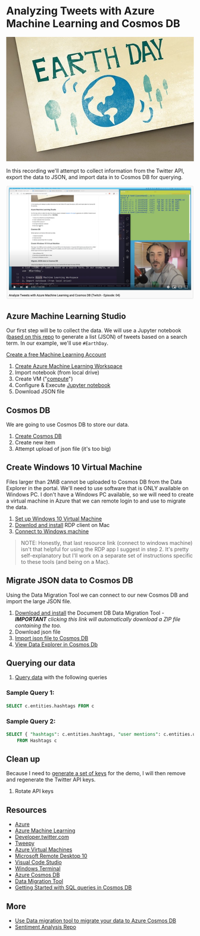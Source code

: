 # Analyzing Tweets with Azure Machine Learning and Cosmos DB

![EarthDay](img/header.jpg)

In this recording we'll attempt to collect information from the Twitter API, export the data to JSON, and import data in to Cosmos DB for querying.

[![](img/ep4.png)](https://youtu.be/cR86v2CgvGc)

## Azure Machine Learning Studio

Our first step will be to collect the data. We will use a Jupyter notebook ([based on this repo](
https://github.com/Dkreitzer/Twitter_Scraping_and_Saving) to generate a list (JSON) of tweets based on a search term. In our example, we'll use `#EarthDay`.

[Create a free Machine Learning Account](https://azure.microsoft.com/en-us/free/machine-learning/?WT_.mc_id=github-twitch04-jahand)

1. [Create Azure Machine Learning Workspace](https://docs.microsoft.com/en-us/azure/machine-learning/how-to-manage-workspace/?WT_.mc_id=github-twitch04-jahand)
2. Import notebook (from local drive)
3. Create VM ("[compute](https://docs.microsoft.com/en-us/azure/machine-learning/concept-compute-instance/?WT_.mc_id=github-twitch04-jahand)")
4. Configure & Execute [Jupyter notebook](https://docs.microsoft.com/en-us/azure/machine-learning/samples-notebooks/?WT_.mc_id=github-twitch04-jahand)
5. Download JSON file

## Cosmos DB

We are going to use Cosmos DB to store our data.

1. [Create Cosmos DB](https://docs.microsoft.com/en-us/azure/cosmos-db/create-cosmosdb-resources-portal/?WT_.mc_id=github-twitch04-jahand)
2. Create new item
3. Attempt upload of json file (it's too big)

## Create Windows 10 Virtual Machine

Files larger than 2MiB cannot be uploaded to Cosmos DB from the Data Explorer in the portal. We'll need to use software that is ONLY available on Windows PC. I don't have a Windows PC available, so we will need to create a virtual machine in Azure that we can remote login to and use to migrate the data.

1. [Set up Windows 10 Virtual Machine](https://docs.microsoft.com/en-us/azure/virtual-machines/windows/quick-create-portal/?WT_.mc_id=github-twitch04-jahand)
2. [Downlod and install](https://apps.apple.com/us/app/microsoft-remote-desktop-10/id1295203466?mt=12) RDP client on Mac
3. [Connect to Windows machine](https://docs.microsoft.com/en-us/azure/virtual-machines/windows/connect-logon/?WT_.mc_id=github-twitch04-jahand)

>NOTE: Honestly, that last resource link (connect to windows machine) isn't that helpful for using the RDP app I suggest in step 2. It's pretty self-explanatory but I'll work on a separate set of instructions specific to these tools (and being on a Mac).

## Migrate JSON data to Cosmos DB

Using the Data Migration Tool we can connect to our new Cosmos DB and import the large JSON file.

1. [Download and install](https://aka.ms/csdmtool) the Document DB Data Migration Tool - ***IMPORTANT** clicking this link will automatically download a ZIP file containing the too.*
2. Download json file
3. [Import json file to Cosmos DB](https://docs.microsoft.com/en-us/azure/cosmos-db/import-data/?WT_.mc_id=github-twitch04-jahand)
4. [View Data Explorer in Cosmos Db](https://docs.microsoft.com/en-us/azure/cosmos-db/data-explorer/?WT_.mc_id=github-twitch04-jahand)

## Querying our data

1. [Query data](https://docs.microsoft.com/en-us/azure/cosmos-db/sql-query-getting-started/?WT_.mc_id=github-twitch04-jahand) with the following queries

### Sample Query 1:

```SQL
SELECT c.entities.hashtags FROM c
```

### Sample Query 2:

```SQL
SELECT { "hashtags": c.entities.hashtags, "user mentions": c.entities.user_mentions, "urls": c.urls }
    FROM Hashtags c
 ```

## Clean up

Because I need to [generate a set of keys](https://developer.twitter.com/) for the demo, I will then remove and regenerate the Twitter API keys.

1. Rotate API keys

## Resources

- [Azure](https://azure.microsoft.com/free/?WT_.mc_id=github-twitch04-jahand)
- [Azure Machine Learning](https://docs.microsoft.com/en-us/azure/machine-learning/?WT_.mc_id=github-twitch04-jahand)
- [Developer.twitter.com](https://developer.twitter.com/)
- [Tweepy](https://tweepy.org)
- [Azure Virtual Machines](https://docs.microsoft.com/en-us/azure/virtual-machines/?WT_.mc_id=github-twitch04-jahand)
- [Microsoft Remote Desktop 10](https://apps.apple.com/us/app/microsoft-remote-desktop-10/id1295203466?mt=12)
- [Visual Code Studio](https://code.visualstudio.com/docs/?WT_.mc_id=github-twitch04-jahand)
- [Windows Terminal](https://www.microsoft.com/en-us/p/windows-terminal-preview/9n0dx20hk701/?WT_.mc_id=github-twitch04-jahand)
- [Azure Cosmos DB](https://docs.microsoft.com/en-us/azure/cosmos-db/introduction/?WT_.mc_id=github-twitch04-jahand)
- [Data Migration Tool](https://aka.ms/csdmtool)
- [Getting Started with SQL queries in Cosmos DB](https://docs.microsoft.com/en-us/azure/cosmos-db/sql-query-getting-started/?WT_.mc_id=github-twitch04-jahand)

## More

- [Use Data migration tool to migrate your data to Azure Cosmos DB](
https://docs.microsoft.com/en-us/azure/cosmos-db/import-data/?WT_.mc_id=github-twitch04-jahand)
- [Sentiment Analysis Repo](
https://github.com/Dkreitzer/Twitter_Scraping_and_Saving)